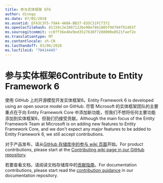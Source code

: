 ```yaml
---
title: 参与实体框架 EF6
author: divega
ms.date: 07/05/2018
ms.assetid: EFA3C3F5-79A4-4A0A-BB37-035C31FC7372
ms.openlocfilehash: 81159c2e1807122be90ef861805f94794f91493f
ms.sourcegitcommit: cc0ff36e46e9ed3527638f7208000e8521faef2e
ms.translationtype: MT
ms.contentlocale: zh-CN
ms.lasthandoff: 03/06/2020
ms.locfileid: "78414445"
---
```

# <a name="contribute-to-entity-framework-6"></a><span data-ttu-id="7f901-102">参与实体框架6</span><span class="sxs-lookup"><span data-stu-id="7f901-102">Contribute to Entity Framework 6</span></span>
<span data-ttu-id="7f901-103">使用 GitHub 上的开源模型开发实体框架6。</span><span class="sxs-lookup"><span data-stu-id="7f901-103">Entity Framework 6 is developed using an open source model on GitHub.</span></span> <span data-ttu-id="7f901-104">尽管 Microsoft 的实体框架团队的主要重点在于向 Entity Framework Core 中添加新功能，但我们不想将任何主要功能添加到实体框架6，但我们仍接受贡献。</span><span class="sxs-lookup"><span data-stu-id="7f901-104">Although the main focus of the Entity Framework Team at Microsoft is on adding new features to Entity Framework Core, and we don't expect any major features to be added to Entity Framework 6, we still accept contributions.</span></span>

<span data-ttu-id="7f901-105">对于产品发布，请从[GitHub 存储库中的参与 wiki 页面](https://github.com/aspnet/EntityFramework6/wiki/Contributing)开始。</span><span class="sxs-lookup"><span data-stu-id="7f901-105">For product contributions, please start at the [Contributing wiki page in our GitHub repository](https://github.com/aspnet/EntityFramework6/wiki/Contributing).</span></span>

<span data-ttu-id="7f901-106">若要查看文档，请阅读文档存储库中的[贡献指南](https://github.com/dotnet/EntityFramework.Docs/blob/master/CONTRIBUTING.md)。</span><span class="sxs-lookup"><span data-stu-id="7f901-106">For documentation contributions, please start read the [contribution guidance](https://github.com/dotnet/EntityFramework.Docs/blob/master/CONTRIBUTING.md) in our documentation repository.</span></span>
